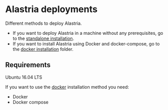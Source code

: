 # Alastria deployments
Different methods to deploy Alastria. 
* If you want to deploy Alastria in a machine without any prerequisites, go to the [standalone installation](standalone).
* If you want to install Alastria using Docker and docker-compose, go to the [docker installation](docker) folder.

## Requirements
Ubuntu 16.04 LTS

If you want to use the [docker](docker) installation method you need:
* Docker
* Docker compose

